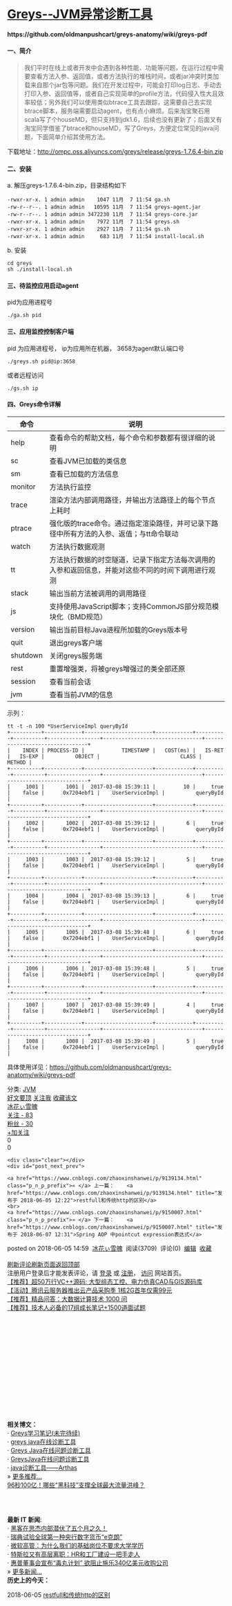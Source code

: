 <div id="post_detail">
<div class="block">
	<h1 class="block_title">
<a id="cb_post_title_url" class="postTitle2" href="https://www.cnblogs.com/zhaoxinshanwei/p/9139827.html">Greys--JVM异常诊断工具</a>
</h1>
	<div class="post">
		<div class="postcontent">
			
<div id="cnblogs_post_body" class="blogpost-body ">
    <h4>https://github.com/oldmanpushcart/greys-anatomy/wiki/greys-pdf</h4>
<h4 id="一简介">一、简介</h4>
<blockquote>
<p>我们平时在线上或者开发中会遇到各种性能、功能等问题，在运行过程中需要查看方法入参、返回值，或者方法执行的堆栈时间，或者jar冲突时类加载来自那个jar包等问题。我们在开发过程中，可能会打印log日志、手动去打印入参、返回值等，或者自己实现简单的profile方法，代码侵入性大且效率较低；另外我们可以使用类似btrace工具去跟踪，这需要自己去实现btrace脚本，服务端需要启动agent，也有点小麻烦。后来淘宝聚石用scala写了个houseMD，但只支持到jdk1.6，后续也没有更新了；后面又有淘宝同学借鉴了btrace和houseMD，写了Greys，方便定位常见的java问题，下面简单介绍其使用方法。</p>
</blockquote>
<p>下载地址：<a href="http://ompc.oss.aliyuncs.com/greys/release/greys-1.7.6.4-bin.zip" target="_blank">http://ompc.oss.aliyuncs.com/greys/release/greys-1.7.6.4-bin.zip</a></p>
<h4 id="二安装">二、安装</h4>
<p>a. 解压greys-1.7.6.4-bin.zip，目录结构如下</p>
<pre class="prettyprint"><code class="hljs lasso css"><span class="hljs-attribute"><span class="hljs-selector-tag">-rwxr</span><span class="hljs-attribute"><span class="hljs-selector-tag">-xr</span><span class="hljs-attribute"><span class="hljs-selector-tag">-x</span><span class="hljs-built_in">. <span class="hljs-number">1 <span class="hljs-selector-tag">admin</span> <span class="hljs-selector-tag">admin</span>    <span class="hljs-number">1047 <span class="hljs-number">11月  <span class="hljs-number">7 <span class="hljs-number">11<span class="hljs-selector-pseudo">:</span><span class="hljs-number"><span class="hljs-selector-pseudo">54</span> <span class="hljs-selector-tag">ga</span><span class="hljs-built_in"><span class="hljs-selector-class">.sh</span>
<span class="hljs-attribute"><span class="hljs-selector-tag">-rw</span><span class="hljs-attribute"><span class="hljs-selector-tag">-r</span><span class="hljs-subst"><span class="hljs-selector-tag">--r</span><span class="hljs-subst"><span class="hljs-selector-tag">--</span><span class="hljs-built_in">. <span class="hljs-number">1 <span class="hljs-selector-tag">admin</span> <span class="hljs-selector-tag">admin</span>   <span class="hljs-number">10595 <span class="hljs-number">11月  <span class="hljs-number">7 <span class="hljs-number">11<span class="hljs-selector-pseudo">:</span><span class="hljs-number"><span class="hljs-selector-pseudo">54</span> <span class="hljs-selector-tag">greys</span><span class="hljs-attribute"><span class="hljs-selector-tag">-agent</span><span class="hljs-built_in"><span class="hljs-selector-class">.jar</span>
<span class="hljs-attribute"><span class="hljs-selector-tag">-rw</span><span class="hljs-attribute"><span class="hljs-selector-tag">-r</span><span class="hljs-subst"><span class="hljs-selector-tag">--r</span><span class="hljs-subst"><span class="hljs-selector-tag">--</span><span class="hljs-built_in">. <span class="hljs-number">1 <span class="hljs-selector-tag">admin</span> <span class="hljs-selector-tag">admin</span> <span class="hljs-number">3472230 <span class="hljs-number">11月  <span class="hljs-number">7 <span class="hljs-number">11<span class="hljs-selector-pseudo">:</span><span class="hljs-number"><span class="hljs-selector-pseudo">54</span> <span class="hljs-selector-tag">greys</span><span class="hljs-attribute"><span class="hljs-selector-tag">-core</span><span class="hljs-built_in"><span class="hljs-selector-class">.jar</span>
<span class="hljs-attribute"><span class="hljs-selector-tag">-rwxr</span><span class="hljs-attribute"><span class="hljs-selector-tag">-xr</span><span class="hljs-attribute"><span class="hljs-selector-tag">-x</span><span class="hljs-built_in">. <span class="hljs-number">1 <span class="hljs-selector-tag">admin</span> <span class="hljs-selector-tag">admin</span>    <span class="hljs-number">7972 <span class="hljs-number">11月  <span class="hljs-number">7 <span class="hljs-number">11<span class="hljs-selector-pseudo">:</span><span class="hljs-number"><span class="hljs-selector-pseudo">54</span> <span class="hljs-selector-tag">greys</span><span class="hljs-built_in"><span class="hljs-selector-class">.sh</span>
<span class="hljs-attribute"><span class="hljs-selector-tag">-rwxr</span><span class="hljs-attribute"><span class="hljs-selector-tag">-xr</span><span class="hljs-attribute"><span class="hljs-selector-tag">-x</span><span class="hljs-built_in">. <span class="hljs-number">1 <span class="hljs-selector-tag">admin</span> <span class="hljs-selector-tag">admin</span>    <span class="hljs-number">2927 <span class="hljs-number">11月  <span class="hljs-number">7 <span class="hljs-number">11<span class="hljs-selector-pseudo">:</span><span class="hljs-number"><span class="hljs-selector-pseudo">54</span> <span class="hljs-selector-tag">gs</span><span class="hljs-built_in"><span class="hljs-selector-class">.sh</span>
<span class="hljs-attribute"><span class="hljs-selector-tag">-rwxr</span><span class="hljs-attribute"><span class="hljs-selector-tag">-xr</span><span class="hljs-attribute"><span class="hljs-selector-tag">-x</span><span class="hljs-built_in">. <span class="hljs-number">1 <span class="hljs-selector-tag">admin</span> <span class="hljs-selector-tag">admin</span>     <span class="hljs-number">683 <span class="hljs-number">11月  <span class="hljs-number">7 <span class="hljs-number">11<span class="hljs-selector-pseudo">:</span><span class="hljs-number"><span class="hljs-selector-pseudo">54</span> <span class="hljs-selector-tag">install</span><span class="hljs-attribute"><span class="hljs-selector-tag">-local</span><span class="hljs-built_in"><span class="hljs-selector-class">.sh</span></span></span></span></span></span></span></span></span></span></span></span></span></span></span></span></span></span></span></span></span></span></span></span></span></span></span></span></span></span></span></span></span></span></span></span></span></span></span></span></span></span></span></span></span></span></span></span></span></span></span></span></span></span></span></span></span></span></span></span></span></span></span></span></span></span></span></span></span></span></span></span></code></pre>
<p>b. 安装</p>
<pre class="prettyprint"><code class="hljs bash"><span class="hljs-built_in"><span class="hljs-built_in">cd</span> greys
sh ./install-local.sh</span></code></pre>
<h4 id="三待监控应用启动agent">三、待监控应用启动agent</h4>
<p>pid为应用进程号</p>
<pre class="prettyprint"><code class="hljs avrasm">./ga<span class="hljs-preprocessor">.sh pid
</span></code></pre>
<h4 id="三应用监控控制客户端">三、应用监控控制客户端</h4>
<p>pid 为应用进程号， ip为应用所在机器， 3658为agent默认端口号</p>
<pre class="prettyprint"><code class="hljs ruby">./greys.sh pid<span class="hljs-variable">@ip<span class="hljs-symbol"><span class="hljs-symbol">:</span><span class="hljs-number"><span class="hljs-number">3658</span>
</span></span></span></code></pre>
<p>或者远程访问</p>
<pre class="prettyprint"><code class="hljs avrasm">./gs<span class="hljs-preprocessor">.sh ip
</span></code></pre>
<h4 id="四greys命令详解">四、Greys命令详解</h4>
<table>
<thead>
<tr><th>命令</th><th>说明</th></tr>
</thead>
<tbody>
<tr>
<td>help</td>
<td>查看命令的帮助文档，每个命令和参数都有很详细的说明</td>
</tr>
<tr>
<td>sc</td>
<td>查看JVM已加载的类信息</td>
</tr>
<tr>
<td>sm</td>
<td>查看已加载的方法信息</td>
</tr>
<tr>
<td>monitor</td>
<td>方法执行监控</td>
</tr>
<tr>
<td>trace</td>
<td>渲染方法内部调用路径，并输出方法路径上的每个节点上耗时</td>
</tr>
<tr>
<td>ptrace</td>
<td>强化版的trace命令。通过指定渲染路径，并可记录下路径中所有方法的入参、返值；与tt命令联动</td>
</tr>
<tr>
<td>watch</td>
<td>方法执行数据观测</td>
</tr>
<tr>
<td>tt</td>
<td>方法执行数据的时空隧道，记录下指定方法每次调用的入参和返回信息，并能对这些不同的时间下调用进行观测</td>
</tr>
<tr>
<td>stack</td>
<td>输出当前方法被调用的调用路径</td>
</tr>
<tr>
<td>js</td>
<td>支持使用JavaScript脚本；支持CommonJS部分规范模块化（BMD规范）</td>
</tr>
<tr>
<td>version</td>
<td>输出当前目标Java进程所加载的Greys版本号</td>
</tr>
<tr>
<td>quit</td>
<td>退出greys客户端</td>
</tr>
<tr>
<td>shutdown</td>
<td>关闭greys服务端</td>
</tr>
<tr>
<td>rest</td>
<td>重置增强类，将被greys增强过的类全部还原</td>
</tr>
<tr>
<td>session</td>
<td>查看当前会话</td>
</tr>
<tr>
<td>jvm</td>
<td>查看当前JVM的信息</td>
</tr>
</tbody>
</table>
<p>示列：</p>
<pre class="prettyprint"><code class="hljs asciidoc ruby"><span class="hljs-header">tt -t -n <span class="hljs-number">100</span> *UserServiceImpl queryById
+----------+------------+----------------------+------------+----------+----------+-----------------+--------------------------------+--------------------------------+
<span class="hljs-header"><span class="hljs-params">|    INDEX |</span> PROCESS-ID <span class="hljs-params">|            TIMESTAMP |</span>   COST(ms) <span class="hljs-params">|   IS-RET |</span>   IS-EXP <span class="hljs-params">|          OBJECT |</span>                          CLASS <span class="hljs-params">|                         METHOD |</span>
+----------+------------+----------------------+------------+----------+----------+-----------------+--------------------------------+--------------------------------+
<span class="hljs-header"><span class="hljs-params">|     1001 |</span>       <span class="hljs-number">1001</span> <span class="hljs-params">|  2017-03-08 15:39:11 |</span>         <span class="hljs-number">10</span> <span class="hljs-params">|     <span class="hljs-literal">true</span> |</span>    <span class="hljs-literal">false</span> <span class="hljs-params">|      0x7204ebf1 |</span>    UserServiceImpl <span class="hljs-params">|          queryById |</span>
+----------+------------+----------------------+------------+----------+----------+-----------------+--------------------------------+--------------------------------+
<span class="hljs-header"><span class="hljs-params">|     1002 |</span>       <span class="hljs-number">1002</span> <span class="hljs-params">|  2017-03-08 15:39:12 |</span>          <span class="hljs-number">6</span> <span class="hljs-params">|     <span class="hljs-literal">true</span> |</span>    <span class="hljs-literal">false</span> <span class="hljs-params">|      0x7204ebf1 |</span>    UserServiceImpl <span class="hljs-params">|          queryById |</span>
+----------+------------+----------------------+------------+----------+----------+-----------------+--------------------------------+--------------------------------+
<span class="hljs-header"><span class="hljs-params">|     1003 |</span>       <span class="hljs-number">1003</span> <span class="hljs-params">|  2017-03-08 15:39:12 |</span>          <span class="hljs-number">5</span> <span class="hljs-params">|     <span class="hljs-literal">true</span> |</span>    <span class="hljs-literal">false</span> <span class="hljs-params">|      0x7204ebf1 |</span>    UserServiceImpl <span class="hljs-params">|          queryById |</span>
+----------+------------+----------------------+------------+----------+----------+-----------------+--------------------------------+--------------------------------+
<span class="hljs-header"><span class="hljs-params">|     1004 |</span>       <span class="hljs-number">1004</span> <span class="hljs-params">|  2017-03-08 15:39:13 |</span>          <span class="hljs-number">6</span> <span class="hljs-params">|     <span class="hljs-literal">true</span> |</span>    <span class="hljs-literal">false</span> <span class="hljs-params">|      0x7204ebf1 |</span>    UserServiceImpl <span class="hljs-params">|          queryById |</span>
+----------+------------+----------------------+------------+----------+----------+-----------------+--------------------------------+--------------------------------+
<span class="hljs-header"><span class="hljs-params">|     1005 |</span>       <span class="hljs-number">1005</span> <span class="hljs-params">|  2017-03-08 15:39:48 |</span>          <span class="hljs-number">6</span> <span class="hljs-params">|     <span class="hljs-literal">true</span> |</span>    <span class="hljs-literal">false</span> <span class="hljs-params">|      0x7204ebf1 |</span>    UserServiceImpl <span class="hljs-params">|          queryById |</span>
+----------+------------+----------------------+------------+----------+----------+-----------------+--------------------------------+--------------------------------+
<span class="hljs-header"><span class="hljs-params">|     1006 |</span>       <span class="hljs-number">1006</span> <span class="hljs-params">|  2017-03-08 15:39:48 |</span>          <span class="hljs-number">5</span> <span class="hljs-params">|     <span class="hljs-literal">true</span> |</span>    <span class="hljs-literal">false</span> <span class="hljs-params">|      0x7204ebf1 |</span>    UserServiceImpl <span class="hljs-params">|          queryById |</span>
+----------+------------+----------------------+------------+----------+----------+-----------------+--------------------------------+--------------------------------+
<span class="hljs-header"><span class="hljs-params">|     1007 |</span>       <span class="hljs-number">1007</span> <span class="hljs-params">|  2017-03-08 15:39:49 |</span>          <span class="hljs-number">4</span> <span class="hljs-params">|     <span class="hljs-literal">true</span> |</span>    <span class="hljs-literal">false</span> <span class="hljs-params">|      0x7204ebf1 |</span>    UserServiceImpl <span class="hljs-params">|          queryById |</span>
+----------+------------+----------------------+------------+----------+----------+-----------------+--------------------------------+--------------------------------+
<span class="hljs-params">|     1008 |</span>       <span class="hljs-number">1008</span> <span class="hljs-params">|  2017-03-08 15:39:49 |</span>          <span class="hljs-number">5</span> <span class="hljs-params">|     <span class="hljs-literal">true</span> |</span>    <span class="hljs-literal">false</span> <span class="hljs-params">|      0x7204ebf1 |</span>    UserServiceImpl <span class="hljs-params">|          queryById |</span></span></span></span></span></span></span></span></span></span></code></pre>
<p>具体使用详见：<a href="https://github.com/oldmanpushcart/greys-anatomy/wiki/greys-pdf" target="_blank">https://github.com/oldmanpushcart/greys-anatomy/wiki/greys-pdf</a></p>
</div>
<div id="MySignature"></div>
<div class="clear"></div>
<div id="blog_post_info_block"><div id="BlogPostCategory">
    分类: 
            <a href="https://www.cnblogs.com/zhaoxinshanwei/category/1082801.html" target="_blank">JVM</a></div>


<div id="blog_post_info">
<div id="green_channel">
        <a href="javascript:void(0);" id="green_channel_digg" onclick="DiggIt(9139827,cb_blogId,1);green_channel_success(this,'谢谢推荐！');">好文要顶</a>
        <a id="green_channel_follow" onclick="follow('4db17c66-aa43-e311-8d02-90b11c0b17d6');" href="javascript:void(0);">关注我</a>
    <a id="green_channel_favorite" onclick="AddToWz(cb_entryId);return false;" href="javascript:void(0);">收藏该文</a>
    <a id="green_channel_weibo" href="javascript:void(0);" title="分享至新浪微博" onclick="ShareToTsina()"><img src="https://common.cnblogs.com/images/icon_weibo_24.png" alt=""></a>
    <a id="green_channel_wechat" href="javascript:void(0);" title="分享至微信" onclick="shareOnWechat()"><img src="https://common.cnblogs.com/images/wechat.png" alt=""></a>
</div>
<div id="author_profile">
    <div id="author_profile_info" class="author_profile_info">
            <a href="https://home.cnblogs.com/u/zhaoxinshanwei/" target="_blank"><img src="https://pic.cnblogs.com/face/578896/20131102183538.png" class="author_avatar" alt=""></a>
        <div id="author_profile_detail" class="author_profile_info">
            <a href="https://home.cnblogs.com/u/zhaoxinshanwei/">冰花ぃ雪魄</a><br>
            <a href="https://home.cnblogs.com/u/zhaoxinshanwei/followees/">关注 - 83</a><br>
            <a href="https://home.cnblogs.com/u/zhaoxinshanwei/followers/">粉丝 - 30</a>
        </div>
    </div>
    <div class="clear"></div>
    <div id="author_profile_honor"></div>
    <div id="author_profile_follow">
                <a href="javascript:void(0);" onclick="follow('4db17c66-aa43-e311-8d02-90b11c0b17d6');return false;">+加关注</a>
    </div>
</div>
<div id="div_digg">
    <div class="diggit" onclick="votePost(9139827,'Digg')">
        <span class="diggnum" id="digg_count">0</span>
    </div>
    <div class="buryit" onclick="votePost(9139827,'Bury')">
        <span class="burynum" id="bury_count">0</span>
    </div>
    <div class="clear"></div>
    <div class="diggword" id="digg_tips">
    </div>
</div>

<script type="text/javascript">
    currentDiggType = 0;
</script></div>
    <div class="clear"></div>
    <div id="post_next_prev">

    <a href="https://www.cnblogs.com/zhaoxinshanwei/p/9139134.html" class="p_n_p_prefix">« </a> 上一篇：    <a href="https://www.cnblogs.com/zhaoxinshanwei/p/9139134.html" title="发布于 2018-06-05 12:22">restfull和传统http的区别</a>
    <br>
    <a href="https://www.cnblogs.com/zhaoxinshanwei/p/9150007.html" class="p_n_p_prefix">» </a> 下一篇：    <a href="https://www.cnblogs.com/zhaoxinshanwei/p/9150007.html" title="发布于 2018-06-07 12:31">Spring AOP 中pointcut expression表达式</a>

</div>
</div>
		</div>
		<div class="itemdesc">
			posted on 
<span id="post-date">2018-06-05 14:59</span>&nbsp;
<a href="https://www.cnblogs.com/zhaoxinshanwei/">冰花ぃ雪魄</a>&nbsp;
阅读(<span id="post_view_count">3709</span>)&nbsp;
评论(<span id="post_comment_count">0</span>)&nbsp;
<a href="https://i.cnblogs.com/EditPosts.aspx?postid=9139827" rel="nofollow">编辑</a>&nbsp;
<a href="javascript:void(0)" onclick="AddToWz(9139827);return false;">收藏</a>
		</div>
	</div>
	<div class="seperator">&nbsp;</div>
	
	
<script src="https://common.cnblogs.com/highlight/9.12.0/highlight.min.js"></script>
<script>markdown_highlight();</script>
<script>
    var allowComments = true, cb_blogId = 168281, cb_blogApp = 'zhaoxinshanwei', cb_blogUserGuid = '4db17c66-aa43-e311-8d02-90b11c0b17d6';
    var cb_entryId = 9139827, cb_entryCreatedDate = '2018-06-05 14:59', cb_postType = 1; 
    loadViewCount(cb_entryId);
</script><a name="!comments"></a>
<div id="blog-comments-placeholder"></div>
<script>
    var commentManager = new blogCommentManager();
    commentManager.renderComments(0);
</script>

<div id="comment_form" class="commentform">
    <a name="commentform"></a>
    <div id="divCommentShow"></div>
    <div id="comment_nav"><span id="span_refresh_tips"></span><a href="javascript:void(0);" onclick="return RefreshCommentList();" id="lnk_RefreshComments" runat="server" clientidmode="Static">刷新评论</a><a href="#" onclick="return RefreshPage();">刷新页面</a><a href="#top">返回顶部</a></div>
    <div id="comment_form_container"><div class="login_tips">
    注册用户登录后才能发表评论，请 
    <a rel="nofollow" href="javascript:void(0);" class="underline" onclick="return login('commentform');">登录</a>
     或 
    <a rel="nofollow" href="javascript:void(0);" class="underline" onclick="return register();">注册</a>，
    <a href="https://www.cnblogs.com/">访问</a> 网站首页。
</div></div>
    <div class="ad_text_commentbox" id="ad_text_under_commentbox"></div>
    <div id="ad_t2"><a href="http://www.ucancode.com/index.htm" target="_blank" onclick="ga('send', 'event', 'Link', 'click', 'T2-ucancode')">【推荐】超50万行VC++源码: 大型组态工控、电力仿真CAD与GIS源码库</a><br><a href="https://cloud.tencent.com/act/season?fromSource=gwzcw.3422970.3422970.3422970&amp;utm_medium=cpc&amp;utm_id=gwzcw.3422970.3422970.3422970" target="_blank" onclick="ga('send', 'event', 'Link', 'click', 'T2-腾讯云')">【活动】腾讯云服务器推出云产品采购季 1核2G首年仅需99元</a><br><a href="https://developer.aliyun.com/ask/257760?utm_content=g_1000088949" target="_blank" onclick="ga('send', 'event', 'Link', 'click', 'T2-阿里云开发者社区')">【推荐】精品问答：大数据计算技术 1000 问</a><br><a href="https://developer.aliyun.com/article/721809?utm_content=g_1000088933" target="_blank" onclick="ga('send', 'event', 'Link', 'click', 'T2-阿里云开发者社区')">【推荐】技术人必备的17组成长笔记+1500道面试题</a><br></div>
    <div id="opt_under_post"></div>
    <script async="async" src="https://www.googletagservices.com/tag/js/gpt.js"></script>
    <script>
        var googletag = googletag || {};
        googletag.cmd = googletag.cmd || [];
    </script>
    <script>
        googletag.cmd.push(function () {
            googletag.defineSlot("/1090369/C1", [300, 250], "div-gpt-ad-1546353474406-0").addService(googletag.pubads());
            googletag.defineSlot("/1090369/C2", [468, 60], "div-gpt-ad-1539008685004-0").addService(googletag.pubads());
            googletag.pubads().enableSingleRequest();
            googletag.enableServices();
        });
    </script>
    <div id="cnblogs_c1" class="c_ad_block">
        <div id="div-gpt-ad-1546353474406-0" style="height:250px; width:300px;" data-google-query-id="CKb13ZTM4ecCFQOMvQod-uoLRg"><div id="google_ads_iframe_/1090369/C1_0__container__" style="border: 0pt none;"><iframe id="google_ads_iframe_/1090369/C1_0" title="3rd party ad content" name="google_ads_iframe_/1090369/C1_0" width="300" height="250" scrolling="no" marginwidth="0" marginheight="0" frameborder="0" srcdoc="" style="border: 0px; vertical-align: bottom;" data-google-container-id="1" data-load-complete="true"></iframe></div></div>
    </div>
    <div id="under_post_news"><div class="recomm-block"><b>相关博文：</b><br>·  <a title="Greys学习笔记(未完待续)" href="https://www.cnblogs.com/oldtrafford/p/6773579.html" target="_blank" onclick="clickRecomItmem(6773579)">Greys学习笔记(未完待续)</a><br>·  <a title="greys java在线诊断工具" href="https://www.cnblogs.com/netsa/p/7490914.html" target="_blank" onclick="clickRecomItmem(7490914)">greys java在线诊断工具</a><br>·  <a title="Greys Java在线问题诊断工具" href="https://www.cnblogs.com/sidesky/p/6757563.html" target="_blank" onclick="clickRecomItmem(6757563)">Greys Java在线问题诊断工具</a><br>·  <a title="GreysJava在线问题诊断工具" href="https://www.cnblogs.com/aoyihuashao/p/8795902.html" target="_blank" onclick="clickRecomItmem(8795902)">GreysJava在线问题诊断工具</a><br>·  <a title="java诊断工具——Arthas" href="https://www.cnblogs.com/blogabc/p/10030464.html" target="_blank" onclick="clickRecomItmem(10030464)">java诊断工具——Arthas</a><br>»  <a target="_blank" href="https://recomm.cnblogs.com/blogpost/9139827">更多推荐...</a><div id="cnblogs_t5"><a href="https://developer.aliyun.com/article/726591?utm_content=g_1000088942" target="_blank" onclick="ga('send', 'event', 'Link', 'click', 'T5-阿里云开发者社区')">96秒100亿！哪些“黑科技”支撑全球最大流量洪峰？</a></div></div></div>
    <div id="cnblogs_c2" class="c_ad_block">
        <div id="div-gpt-ad-1539008685004-0" style="height:60px; width:468px;" data-google-query-id="CKf13ZTM4ecCFQOMvQod-uoLRg">
            <script>
                if (new Date() >= new Date(2018, 9, 13)) {
                    googletag.cmd.push(function () { googletag.display("div-gpt-ad-1539008685004-0"); });
                }
            </script>
        <div id="google_ads_iframe_/1090369/C2_0__container__" style="border: 0pt none; width: 468px; height: 60px;"></div></div>
    </div>
    <div id="under_post_kb">
<div class="itnews c_ad_block">
    <b>最新 IT 新闻</b>:
    <br>
 ·              <a href="//news.cnblogs.com/n/656083/" target="_blank">黑客在思杰内部潜伏了五个月之久！</a>
            <br>
 ·              <a href="//news.cnblogs.com/n/656093/" target="_blank">瑞典试验全球第一种央行数字货币“e克朗”</a>
            <br>
 ·              <a href="//news.cnblogs.com/n/656090/" target="_blank">微软高管：为什么我们的基础岗位不要求大学学历</a>
            <br>
 ·              <a href="//news.cnblogs.com/n/656089/" target="_blank">特斯拉又有高层离职：HR和工厂建设一把手走人</a>
            <br>
 ·              <a href="//news.cnblogs.com/n/656092/" target="_blank">惠普董事会宣布“毒丸计划” 欲阻止施乐340亿美元收购公司</a>
            <br>
    » <a href="https://news.cnblogs.com/" title="IT 新闻" target="_blank">更多新闻...</a>
</div></div>
    <div id="HistoryToday" class="c_ad_block">
<b>历史上的今天：</b>
<br>

2018-06-05    <a href="https://www.cnblogs.com/zhaoxinshanwei/p/9139134.html">restfull和传统http的区别</a>
    <br>
</div>
    <script type="text/javascript">
        fixPostBody();
setTimeout(function() { incrementViewCount(cb_entryId); }, 50);        deliverAdT2();
        deliverAdC1();
        deliverAdC2();
        loadNewsAndKb();
        loadBlogSignature();
LoadPostCategoriesTags(cb_blogId, cb_entryId);        LoadPostInfoBlock(cb_blogId, cb_entryId, cb_blogApp, cb_blogUserGuid);
        GetPrevNextPost(cb_entryId, cb_blogId, cb_entryCreatedDate, cb_postType);
        loadOptUnderPost();
        GetHistoryToday(cb_blogId, cb_blogApp, cb_entryCreatedDate);
    </script>
</div></div>
</div>